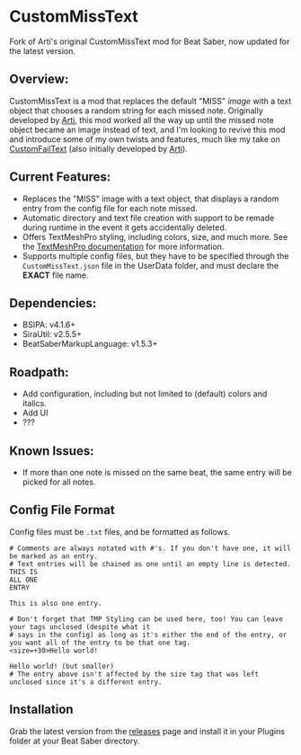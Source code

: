# CustomMissText
Fork of Arti's original CustomMissText mod for Beat Saber, now updated for the latest version.

## Overview:
CustomMissText is a mod that replaces the default "MISS" *image* with a text object that chooses a random string for each missed note. Originally developed by [Arti](https://gitlab.com/artemiswkearney), this mod worked all the way up until the missed note object became an image instead of text, and I'm looking to revive this mod and introduce some of my own twists and features, much like my take on [CustomFailText](https://github.com/Exomanz/CustomFailText) (also initially developed by [Arti](https://gitlab.com/artemiswkearney)).

## Current Features:
* Replaces the "MISS" image with a text object, that displays a random entry from the config file for each note missed.
* Automatic directory and text file creation with support to be remade during runtime in the event it gets accidentally deleted.
* Offers TextMeshPro styling, including colors, size, and much more. See the [TextMeshPro documentation](http://digitalnativestudios.com/textmeshpro/docs/rich-text/ "TextMeshPro Docs") for more information.
* Supports multiple config files, but they have to be specified through the `CustomMissText.json` file in the UserData folder, and must declare the **EXACT** file name.

## Dependencies:
* BSIPA: v4.1.6+
* SiraUtil: v2.5.5+
* BeatSaberMarkupLanguage: v1.5.3+

## Roadpath:
* Add configuration, including but not limited to (default) colors and italics.
* Add UI
* ???

## Known Issues:
* If more than one note is missed on the same beat, the same entry will be picked for all notes.

## Config File Format
Config files must be `.txt` files, and be formatted as follows.
```
# Comments are always notated with #'s. If you don't have one, it will be marked as an entry.
# Text entries will be chained as one until an empty line is detected.
THIS IS
ALL ONE
ENTRY

This is also one entry.

# Don't forget that TMP Styling can be used here, too! You can leave your tags unclosed (despite what it
# says in the config) as long as it's either the end of the entry, or you want all of the entry to be that one tag.
<size=+30>Hello world!

Hello world! (but smaller)
# The entry above isn't affected by the size tag that was left unclosed since it's a different entry.
```

## Installation
Grab the latest version from the [releases](https://github.com/Exomanz/CustomMissText/releases/latest "releases") page and install it in your Plugins folder at your Beat Saber directory.
